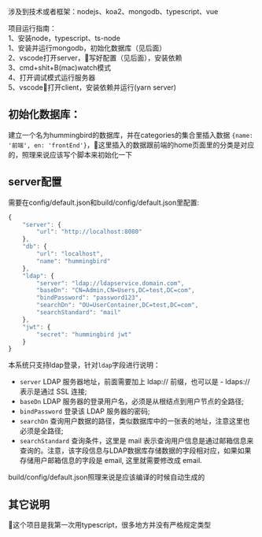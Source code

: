涉及到技术或者框架：nodejs、koa2、mongodb、typescript、vue

项目运行指南：  
1、安装node，typescript、ts-node  
1、安装并运行mongodb，初始化数据库（见后面）  
2、vscode打开server，写好配置（见后面），安装依赖  
3、cmd+shit+B(mac)watch模式  
4、打开调试模式运行服务器  
5、vscode打开client，安装依赖并运行(yarn server)

## 初始化数据库：
建立一个名为hummingbird的数据库，并在categories的集合里插入数据 `{name: '前端', en: 'frontEnd'}`，这里插入的数据跟前端的home页面里的分类是对应的，照理来说应该写个脚本来初始化一下

## server配置
需要在config/default.json和build/config/default.json里配置: 
```javascript
{
    "server": {
        "url": "http://localhost:8080"
    },
    "db": {
        "url": "localhost",
        "name": "hummingbird"
    },
    "ldap": {
        "server": "ldap://ldapservice.domain.com",
        "baseDn": "CN=Admin,CN=Users,DC=test,DC=com",
        "bindPassword": "password123",
        "searchDn": "OU=UserContainer,DC=test,DC=com",
        "searchStandard": "mail"
    },
    "jwt": {
        "secret": "hummingbird jwt"
    }
}
```
本系统只支持ldap登录，针对`ldap`字段进行说明：
- `server` LDAP 服务器地址，前面需要加上 ldap:// 前缀，也可以是 - ldaps:// 表示是通过 SSL 连接;
- `baseDn` LDAP 服务器的登录用户名，必须是从根结点到用户节点的全路径;
- `bindPassword` 登录该 LDAP 服务器的密码;
- `searchDn` 查询用户数据的路径，类似数据库中的一张表的地址，注意这里也必须是全路径;
- `searchStandard` 查询条件，这里是 mail 表示查询用户信息是通过邮箱信息来查询的。注意，该字段信息与LDAP数据库存储数据的字段相对应，如果如果存储用户邮箱信息的字段是 email, 这里就需要修改成 email.

build/config/default.json照理来说是应该编译的时候自动生成的

## 其它说明
这个项目是我第一次用typescript，很多地方并没有严格规定类型
